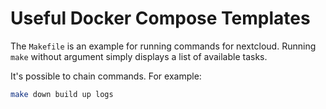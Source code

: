 # Useful Docker Compose Templates

The `Makefile` is an example for running commands for nextcloud. Running `make` without argument simply displays a list of available tasks.

It's possible to chain commands. For example:

```bash
make down build up logs
```